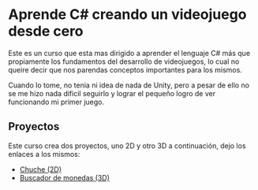 # Aprende C# creando un videojuego desde cero

Este es un curso que esta mas dirigido a aprender el lenguaje C# más que propiamente los fundamentos del desarrollo de videojuegos, lo cual no queire decir que nos parendas conceptos importantes para los mismos.

Cuando lo tome, no tenia ni idea de nada de Unity, pero a pesar de ello no se me hizo nada dificil seguirlo y lograr el pequeño logro de ver funcionando mi primer juego.

## Proyectos

Este curso crea dos proyectos, uno 2D y otro 3D a continuación, dejo los enlaces a los mismos:

- [Chuche (2D)](https://github.com/miguelex/Unity/tree/main/Aprende%20C%23%20creando%20un%20videojuego%20desde%20cero%20con%20Unity/PrimerJuego)
- [Buscador de monedas (3D)](https://github.com/miguelex/Unity/tree/main/Aprende%20C%23%20creando%20un%20videojuego%20desde%20cero%20con%20Unity/Mi%20primer%20juego%203d)
